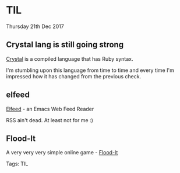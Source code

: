 # TIL

Thursday 21th Dec 2017


## Crystal lang is still going strong

[Crystal](https://crystal-lang.org) is a compiled language that has Ruby syntax.

I'm stumbling upon this language from time to time and every time I'm impressed
how it has changed from the previous check.


## elfeed

[Elfeed](http://nullprogram.com/blog/2013/09/04/) - an Emacs Web Feed Reader

RSS ain't dead. At least not for me :)


## Flood-It

A very very very simple online game - [Flood-It](http://unixpapa.com/floodit/)


Tags: TIL
